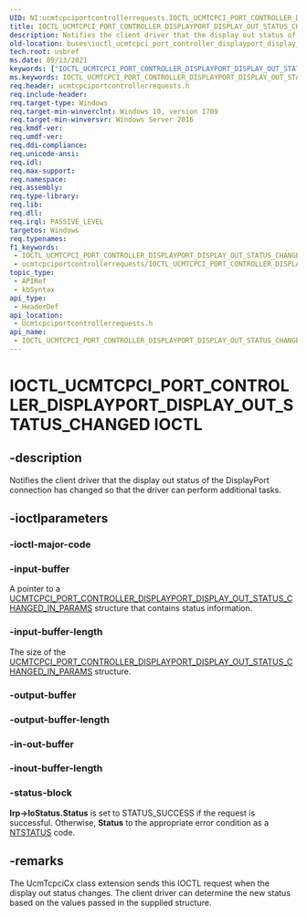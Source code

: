 ```yaml
---
UID: NI:ucmtcpciportcontrollerrequests.IOCTL_UCMTCPCI_PORT_CONTROLLER_DISPLAYPORT_DISPLAY_OUT_STATUS_CHANGED
title: IOCTL_UCMTCPCI_PORT_CONTROLLER_DISPLAYPORT_DISPLAY_OUT_STATUS_CHANGED (ucmtcpciportcontrollerrequests.h)
description: Notifies the client driver that the display out status of the DisplayPort connection has changed so that the driver can perform additional tasks.
old-location: buses\ioctl_ucmtcpci_port_controller_displayport_display_out_status_changed.htm
tech.root: usbref
ms.date: 09/13/2021
keywords: ["IOCTL_UCMTCPCI_PORT_CONTROLLER_DISPLAYPORT_DISPLAY_OUT_STATUS_CHANGED IOCTL"]
ms.keywords: IOCTL_UCMTCPCI_PORT_CONTROLLER_DISPLAYPORT_DISPLAY_OUT_STATUS_CHANGED, IOCTL_UCMTCPCI_PORT_CONTROLLER_DISPLAYPORT_DISPLAY_OUT_STATUS_CHANGED control, IOCTL_UCMTCPCI_PORT_CONTROLLER_DISPLAYPORT_DISPLAY_OUT_STATUS_CHANGED control code [Buses], buses.ioctl_ucmtcpci_port_controller_displayport_display_out_status_changed, ucmtcpciportcontrollerrequests/IOCTL_UCMTCPCI_PORT_CONTROLLER_DISPLAYPORT_DISPLAY_OUT_STATUS_CHANGED
req.header: ucmtcpciportcontrollerrequests.h
req.include-header: 
req.target-type: Windows
req.target-min-winverclnt: Windows 10, version 1709
req.target-min-winversvr: Windows Server 2016
req.kmdf-ver: 
req.umdf-ver: 
req.ddi-compliance: 
req.unicode-ansi: 
req.idl: 
req.max-support: 
req.namespace: 
req.assembly: 
req.type-library: 
req.lib: 
req.dll: 
req.irql: PASSIVE_LEVEL
targetos: Windows
req.typenames: 
f1_keywords:
 - IOCTL_UCMTCPCI_PORT_CONTROLLER_DISPLAYPORT_DISPLAY_OUT_STATUS_CHANGED
 - ucmtcpciportcontrollerrequests/IOCTL_UCMTCPCI_PORT_CONTROLLER_DISPLAYPORT_DISPLAY_OUT_STATUS_CHANGED
topic_type:
 - APIRef
 - kbSyntax
api_type:
 - HeaderDef
api_location:
 - Ucmtcpciportcontrollerrequests.h
api_name:
 - IOCTL_UCMTCPCI_PORT_CONTROLLER_DISPLAYPORT_DISPLAY_OUT_STATUS_CHANGED
---
```


# IOCTL_UCMTCPCI_PORT_CONTROLLER_DISPLAYPORT_DISPLAY_OUT_STATUS_CHANGED IOCTL

## -description

 Notifies the client driver that the display out status of the DisplayPort connection has changed so that the driver can perform additional tasks.

## -ioctlparameters

### -ioctl-major-code

### -input-buffer

A pointer to a [UCMTCPCI_PORT_CONTROLLER_DISPLAYPORT_DISPLAY_OUT_STATUS_CHANGED_IN_PARAMS](./ns-ucmtcpciportcontrollerrequests-_ucmtcpci_port_controller_displayport_display_out_status_changed_in_params.md) structure that contains status information.

### -input-buffer-length

The size of the [UCMTCPCI_PORT_CONTROLLER_DISPLAYPORT_DISPLAY_OUT_STATUS_CHANGED_IN_PARAMS](./ns-ucmtcpciportcontrollerrequests-_ucmtcpci_port_controller_displayport_display_out_status_changed_in_params.md) structure.

### -output-buffer

### -output-buffer-length

### -in-out-buffer

### -inout-buffer-length

### -status-block

**Irp->IoStatus.Status** is set to STATUS_SUCCESS if the request is successful. Otherwise, **Status** to the appropriate error condition as a [NTSTATUS](/windows-hardware/drivers/kernel/ntstatus-values) code.

## -remarks

The UcmTcpciCx class extension sends this IOCTL request when the display out status changes. The client driver can determine the new status based on the values passed in the supplied structure.